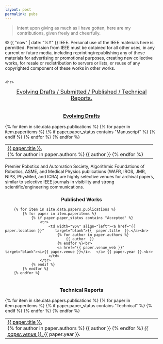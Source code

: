 ```yaml
---
layout: post
permalink: pubs
---
```

<?php include_once("analyticstracking.php") ?>

> Intent upon giving as much as I have gotten, here are my contributions, given freely and cheerfully.



© {{ "now" | date: "%Y" }} IEEE.  Personal use of the IEEE materials here is permitted.  Permission from IEEE must be obtained for all other uses, in any current or future media, including reprinting/republishing any of these materials for advertising or promotional purposes, creating new collective works, for resale or redistribution to servers or lists, or reuse of any copyrighted component of these works in other works.<br><br>


<table class="table table-hover" >

	<hr> 


<center>
<a href="#unpubs"><font size="4">Evolving Drafts / </font></a>
<a href="#revs"><font size="4">Submitted / </font></a>
<a href="#pubs"><font size="4">Published / </font></a>
<a href="#reps"><font size="4">Technical Reports.</font></a>
</center>

<a name="unpubs"></a>
<table  class="table table-hover" >	
  	<center><h3><b><a href="https://en.wikipedia.org/wiki/Working_paper">Evolving Drafts</a></b></h3></center>
{% for item in site.data.papers.publications %}
  	{% for paper in item.paperitems %}
	          	{% if paper.paper_status contains "Manuscript" %}
		        	<tr>
		          		<td width="95%" align="left"><a href="{{ paper.location }}" 	target="blank">{{  paper.title  }}.</a><br>
		          			{% for author in paper.authors %}
		          				{{ author  }}
		          			{% endfor %} 
			      		</td>
		      		</tr>
		      	{% endif %}
	    	{% endfor %}
	  	{% endfor %}	
</table>

Premier Robotics and Automation Society, Algorithmic Foundations of Robotics, ASME, and Medical Physics publications (WAFR, IROS, JMR, NIPS, PhysMed, and ICRA) are highly selective venues for archival papers, similar to selective IEEE journals in visibility and strong scientific/engineering communications.

<!-- <a name="pubs"></a>
<table  class="table table-hover" >	
<center><h3><b>Submitted Works</b></h3></center>
		{% for item in site.data.papers.publications %}
	    	{% for paper in item.paperitems %}
	          	{% if paper.paper_status contains "Submitted" %}
		        	<tr>
		          		<td width="95%" align="left"><a href="{{ paper.location }}" 	target="blank">{{  paper.title  }}.</a><br>
		          			{% for author in paper.authors %}
		          				{{ author  }}
		          			{% endfor %}<br>
		      				<a href="{{ paper.venue_web }}" target="blank"><i>Submitted to {{ paper.venue }}</i>.  </a> {{ paper.year }}.<br>
			      		</td>
		      		</tr>
		      	{% endif %}
	    	{% endfor %}
	  	{% endfor %}  -->

<a name="pubs"></a>
<table  class="table table-hover" >	
<center><h3><b>Published Works</b></h3></center>

		{% for item in site.data.papers.publications %}
	    	{% for paper in item.paperitems %}
	          	{% if paper.paper_status contains "Accepted" %}
		        	<tr>
		          		<td width="95%" align="left"><a href="{{ paper.location }}" 	target="blank">{{  paper.title  }}.</a><br>
		          			{% for author in paper.authors %}
		          				{{ author  }}
		          			{% endfor %}<br>
		      				<a href="{{ paper.venue_web }}" target="blank"><i>{{ paper.venue }}</i>.  </a> {{ paper.year }}.<br>
			      		</td>
		      		</tr>
		      	{% endif %}
	    	{% endfor %}
	  	{% endfor %} 	
</table>

<a name="reps"></a>
<table  class="table table-hover" >	
  	<center><h3><b>Technical Reports</b></h3></center>
		{% for item in site.data.papers.publications %}
	    	{% for paper in item.paperitems %}
	          	{% if paper.paper_status contains "Technical" %}
		        	<tr>
		          		<td width="95%" align="left"><a href="{{ paper.location }}" 	target="blank">{{  paper.title  }}.</a><br>
		          			{% for author in paper.authors %}
		          				{{ author  }}
		          			{% endfor %} 
		      				<a href="{{ paper.venue_web }}" target="blank"><i>{{ paper.venue }}</i>.  </a> {{ paper.year }}.
			      		</td>
		      		</tr>
		      	{% endif %}
	    	{% endfor %}
	  	{% endfor %}	
</table>


